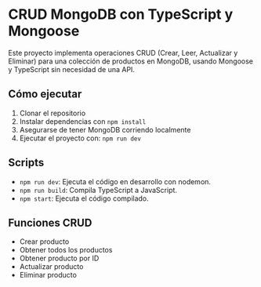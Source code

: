 # CRUD MongoDB con TypeScript y Mongoose

Este proyecto implementa operaciones CRUD (Crear, Leer, Actualizar y Eliminar) para una colección de productos en MongoDB, usando Mongoose y TypeScript sin necesidad de una API.

## Cómo ejecutar

1. Clonar el repositorio
2. Instalar dependencias con `npm install`
3. Asegurarse de tener MongoDB corriendo localmente
4. Ejecutar el proyecto con: `npm run dev`

## Scripts

- `npm run dev`: Ejecuta el código en desarrollo con nodemon.
- `npm run build`: Compila TypeScript a JavaScript.
- `npm start`: Ejecuta el código compilado.

## Funciones CRUD

- Crear producto
- Obtener todos los productos
- Obtener producto por ID
- Actualizar producto
- Eliminar producto
